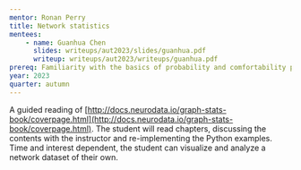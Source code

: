 ```yaml
---
mentor: Ronan Perry
title: Network statistics
mentees:
    - name: Guanhua Chen
      slides: writeups/aut2023/slides/guanhua.pdf
      writeup: writeups/aut2023/writeups/guanhua.pdf
prereq: Familiarity with the basics of probability and comfortability programming in Python.
year: 2023
quarter: autumn
---
```


A guided reading of [http://docs.neurodata.io/graph-stats-book/coverpage.html](http://docs.neurodata.io/graph-stats-book/coverpage.html). The student will read chapters, discussing the contents with the instructor and re-implementing the Python examples. Time and interest dependent, the student can visualize and analyze a network dataset of their own.